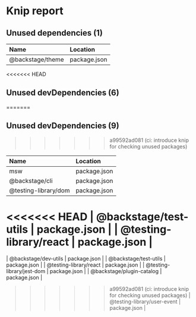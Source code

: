 # Knip report

## Unused dependencies (1)

| Name             | Location     |
|:-----------------|:-------------|
| @backstage/theme | package.json |

<<<<<<< HEAD
## Unused devDependencies (6)
=======
## Unused devDependencies (9)
>>>>>>> a99592ad081 (ci: introduce knip for checking unused packages)

| Name                        | Location     |
|:----------------------------|:-------------|
| msw                         | package.json |
| @backstage/cli              | package.json |
| @testing-library/dom        | package.json |
<<<<<<< HEAD
| @backstage/test-utils       | package.json |
| @testing-library/react      | package.json |
=======
| @backstage/dev-utils        | package.json |
| @backstage/test-utils       | package.json |
| @testing-library/react      | package.json |
| @testing-library/jest-dom   | package.json |
| @backstage/plugin-catalog   | package.json |
>>>>>>> a99592ad081 (ci: introduce knip for checking unused packages)
| @testing-library/user-event | package.json |

